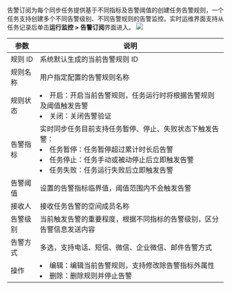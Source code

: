 告警订阅为每个同步任务提供基于不同指标及告警阈值的创建任务告警规则，一个任务支持创建多个不同告警级别、不同告警规则的告警监控。实时运维界面支持从任务记录后单击**运行监控 > 告警订阅**界面进入。
![](https://qcloudimg.tencent-cloud.cn/raw/29a70b1472804c88c6f0f00ef992940b.png)

| 参数 | 说明 | 
|---------|---------|
| 规则 ID	| 系统默认生成的当前告警规则 ID| 
| 规则名称	| 用户指定配置的告警规则名称| 
| 规则状态	| <li>开启：开启当前告警规则，任务运行时将根据告警规则及阈值触发告警<li>关闭：关闭告警验证| 
| 告警指标	| 实时同步任务目前支持任务暂停、停止、失败状态下触发告警：<li>任务暂停：任务暂停超过累计时长后告警<li>任务停止：任务手动或被动停止后立即触发告警<li>任务失败：任务运行失败后立即触发告警| 
| 告警阈值	| 设置的告警指标临界值，阈值范围内不会触发告警| 
| 接收人	| 接收任务告警的空间成员名称| 
| 告警级别	| 当前触发告警的重要程度，根据不同指标的告警级别，区分告警信息发送内容| 
| 告警方式	| 多选，支持电话、短信、微信、企业微信、邮件告警方式| 
| 操作	| <li>编辑：编辑当前告警规则，支持修改除告警指标外属性<li>删除：删除规则并停止告警|

  
  
